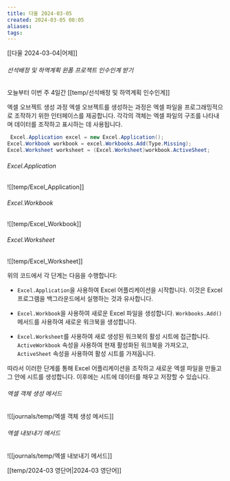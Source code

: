 ```yaml
---
title: 다울 2024-03-05
created: 2024-03-05 08:05
aliases: 
tags:
---
```

[[다울 2024-03-04|어제]]

###### 선석배정 및 하역계획 윈폼 프로젝트 인수인계 받기
오늘부터 이번 주 4일간
[[temp/선석배정 및 하역계획 인수인계]]

엑셀 오브젝트 생성 과정
엑셀 오브젝트를 생성하는 과정은 엑셀 파일을 프로그래밍적으로 조작하기 위한 인터페이스를 제공합니다. 각각의 객체는 엑셀 파일의 구조를 나타내며 데이터를 조작하고 표시하는 데 사용됩니다.
```cs
 Excel.Application excel = new Excel.Application();
Excel.Workbook workbook = excel.Workbooks.Add(Type.Missing);
Excel.Worksheet worksheet = (Excel.Worksheet)workbook.ActiveSheet;
```

###### Excel.Application
![[temp/Excel_Application]]


###### Excel.Workbook
![[temp/Excel_Workbook]]

###### Excel.Worksheet
![[temp/Excel_Worksheet]]

위의 코드에서 각 단계는 다음을 수행합니다:

- `Excel.Application`을 사용하여 Excel 어플리케이션을 시작합니다. 이것은 Excel 프로그램을 백그라운드에서 실행하는 것과 유사합니다.
- `Excel.Workbook`을 사용하여 새로운 Excel 파일을 생성합니다. `Workbooks.Add()` 메서드를 사용하여 새로운 워크북을 생성합니다.


- `Excel.Worksheet`를 사용하여 새로 생성된 워크북의 활성 시트에 접근합니다. `ActiveWorkbook` 속성을 사용하여 현재 활성화된 워크북을 가져오고, `ActiveSheet` 속성을 사용하여 활성 시트를 가져옵니다.

따라서 이러한 단계를 통해 Excel 어플리케이션을 조작하고 새로운 엑셀 파일을 만들고 그 안에 시트를 생성합니다. 
이후에는 시트에 데이터를 채우고 저장할 수 있습니다.
###### 엑셀 객체 생성 메서드
![[journals/temp/엑셀 객체 생성 메서드]]


###### 엑셀 내보내기 메서드
![[journals/temp/엑셀 내보내기 메서드]]

[[temp/2024-03 영단어|2024-03 영단어]]



